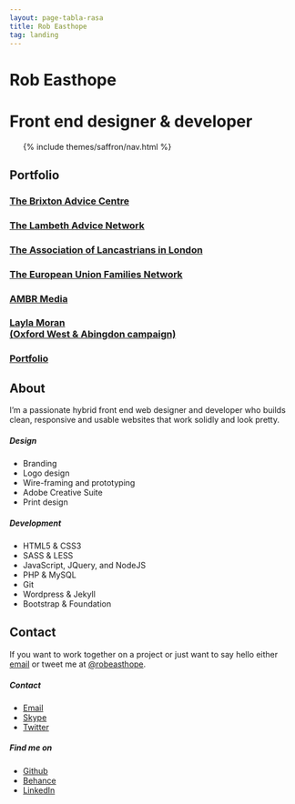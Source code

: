 ```yaml
---
layout: page-tabla-rasa
title: Rob Easthope
tag: landing
---
```

<div class="jumbotron">
  <div class="jumbotron-content-wrap">
    <div class="brand"> </div>
      <div class="jbt-text-wrap">
        <h1>Rob Easthope</h1>
      </div>
      <div class="jbt-text-wrap">
        <h1>Front end designer &amp; developer</h1>
      </div>
      <ul class="nav nav-pills">
        {% include themes/saffron/nav.html %}
      </ul>
  <!-- /jumbotron-content-wrap -->
  </div>
<!-- /Jumbotron -->
</div>
<section class="portfolio">
  <div class="container">
    <a id="portfolio"> </a>
    <div class="row">
      <div class="col-12 cold-md-12 col-lg-12">
        <h2 class="section-header">Portfolio</h2>
      </div>
      <div class="thumbnails">
        <div class="micro-sm-col col-6 col-md-4 col-lg-3">
          <div class="thumbnail brixton-thb">
            <a class="thumbnail-rollover" href="/brixton">
              <div class="thumbnail-text-wrap">
                <h3 class="portfolio-title">The Brixton Advice Centre</h3>
              </div>
            </a>
          </div>
        </div>
        <div class="micro-sm-col col-6 col-md-4 col-lg-3">
          <div class="thumbnail lambeth-thb">
            <a class="thumbnail-rollover" href="/lambeth">
              <div class="thumbnail-text-wrap">
                <h3 class="portfolio-title">The Lambeth Advice Network</h3>
              </div>
            </a>
          </div>
        </div>
        <div class="micro-sm-col col-6 col-md-4 col-lg-3">
          <div class="thumbnail lancastrians-thb">
            <a class="thumbnail-rollover" href="/lancastrians">
              <div class="thumbnail-text-wrap">
                <h3 class="portfolio-title">The Association of Lancastrians in London</h3>
              </div>
            </a>
          </div>
        </div>
        <div class="micro-sm-col col-6 col-md-4 col-lg-3">
          <div class="thumbnail eufn-thb">
            <a class="thumbnail-rollover" href="/eufn">
              <div class="thumbnail-text-wrap">
                <h3 class="portfolio-title">The European Union Families Network</h3>
              </div>
            </a>
          </div>
        </div>
        <div class="micro-sm-col col-6 col-md-4 col-lg-3">
          <div class="thumbnail ambr-thb">
            <a class="thumbnail-rollover" href="/ambr">
              <div class="thumbnail-text-wrap">
                  <h3 class="portfolio-title">AMBR Media</h3>
              </div>
            </a>
          </div>
        </div>
        <div class="micro-sm-col col-6 col-md-4 col-lg-3">
          <div class="thumbnail layla-thb">
            <a class="thumbnail-rollover" href="/layla">
              <div class="thumbnail-text-wrap">
                <h3 class="portfolio-title">Layla Moran<br>(Oxford West &amp; Abingdon campaign)</h3>
              </div>
            </a>
          </div>
        </div>
        <div class="micro-sm-col col-6 col-md-4 col-lg-3">
          <div class="thumbnail saffron-thb">
            <a class="thumbnail-rollover" href="/saffron">
              <div class="thumbnail-text-wrap">
                <h3 class="portfolio-title">Portfolio</h3>
              </div>
            </a>
          </div>
        </div>
        <!--
        <div class="micro-sm-col col-6 col-md-4 col-lg-3">
          <div class="thumbnail swimlondon-thb">
            <a class="thumbnail-rollover" href="swimlondon">
              <div class="thumbnail-text-wrap">
                <h3 class="portfolio-title">Swim London</h3>
              </div>
            </a>
          </div>
        </div>
        <div class="micro-sm-col col-6 col-md-4 col-lg-3">
          <div class="thumbnail waterleaf-thb">
            <a class="thumbnail-rollover" href="waterleaf">
              <div class="thumbnail-text-wrap">
                <h3 class="portfolio-title">Waterleaf</h3>
              </div>
            </a>
          </div>
        </div>
        -->
      </div>
    </div>
  </div>
</section>
<section class="profile">
  <a id="about"> </a>
  <div class="container">
    <div class="row">
      <div class="col-12 col-md-12 col-lg-6 col-centered">
        <h2 class="section-header">About</h2>
        <p class="center-text">I’m a passionate hybrid front end web designer and developer who builds clean, responsive and usable websites that work solidly and look pretty.</p>
        <div class="row">
          <div class="col-12 col-md-6 col-lg-6">
            <h5>Design</h5>
            <ul class="hidden-li">
              <li>Branding</li>
              <li>Logo design</li>
              <li>Wire-framing and prototyping</li>
              <li>Adobe Creative Suite</li>
              <li>Print design</li>
            </ul>
          </div>
          <div class="col-12 col-md-6 col-lg-6">
            <h5>Development</h5>
            <ul class="hidden-li">
              <li>HTML5 &amp; CSS3</li>
              <li>SASS &amp; LESS</li>
              <li>JavaScript, JQuery, and NodeJS</li>
              <li>PHP &amp; MySQL</li>
              <li>Git</li>
              <li>Wordpress &amp; Jekyll</li>
              <li>Bootstrap &amp; Foundation</li>
            </ul>
          </div>
        </div>
      </div>
    </div>
  </div>
</section>
<section class="contact">
  <a id="contact"> </a>
  <div class="container">
    <div class="row">
      <div class="col-12 col-md-12 col-lg-6 col-centered">
        <h2 class="section-header">Contact</h2>
        <p class="center-text">If you want to work together on a project or just want to say hello either <a href="mailto: robeasthope@gmail.com">email</a> or tweet me at <a href="https://twitter.com/RobEasthope">@robeasthope</a>.</p>
        <div class="row">
          <div class="col-6 col-md-6 col-lg-6">
            <h5>Contact</h5>
            <ul class="hidden-li">
              <li><a class="icon-email" href="mailto: robeasthope@gmail.com">Email</a></li>
              <li><a class="icon-skype" href="skype:rob01225">Skype</a></li>
              <li><a class="icon-twitter" href="https://twitter.com/RobEasthope">Twitter</a></li>
            </ul>
          </div>
          <div class="col-6 col-md-6 col-lg-6">
            <h5>Find me on</h5>
            <ul class="hidden-li">
              <li><a class="icon-github" href="https://github.com/robeasthope">Github</a></li>
              <li><a class="icon-behance" href="http://www.behance.net/RobEasthope">Behance</a></li>
              <li><a class="icon-linkedin" href="http://uk.linkedin.com/pub/rob-easthope/36/bb4/9b0">LinkedIn</a></li>
            </ul>
          </div>
        </div>
      </div>
    </div>
  </div>
</section>